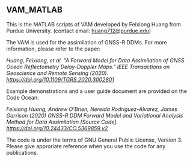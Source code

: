 ## VAM_MATLAB
This is the MATLAB scripts of VAM developed by Feixiong Huang from Purdue University. (contact email: huang712@purdue.edu)

The VAM is used for the assimilation of GNSS-R DDMs. For more information, please refer to the paper:

*Huang, Feixiong, et al. "A Forward Model for Data Assimilation of GNSS Ocean Reflectometry Delay-Doppler Maps." IEEE Transactions on Geoscience and Remote Sensing (2020). https://doi.org/10.1109/TGRS.2020.3002801*

Example demonstrations and a user guide document are provided on the Code Ocean:

*Feixiong Huang, Andrew O’Brien, Nereida Rodriguez-Alvarez, James Garrison (2020) GNSS-R DDM Forward Model and Variational Analysis Method for Data Assimilation [Source Code]. https://doi.org/10.24433/CO.5369859.v2*

The code is under the terms of GNU General Public License, Version 3. Please give approriate reference when you use the code for any publications.

